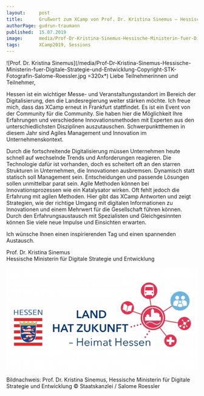```yaml
---
layout:     post
title:      Grußwort zum XCamp von Prof. Dr. Kristina Sinemus – Hessische Ministerin für Digitale Strategie und Entwicklung
authorPage: gudrun-traumann
published:  15.07.2019
image:      media/Prof-Dr-Kristina-Sinemus-Hessische-Ministerin-fuer-Digitale-Strategie-und-Entwicklung-Copyright-STK-Fotografin-Salome-Roessler.jpg
tags:       XCamp2019, Sessions
---
```


![Prof. Dr. Kristina Sinemus](/media/Prof-Dr-Kristina-Sinemus-Hessische-Ministerin-fuer-Digitale-Strategie-und-Entwicklung-Copyright-STK-Fotografin-Salome-Roessler.jpg =320x*) Liebe Teilnehmerinnen und Teilnehmer,

Hessen ist ein wichtiger Messe- und Veranstaltungsstandort im Bereich der Digitalisierung, den die Landesregierung weiter stärken möchte. Ich freue mich, dass das XCamp erneut in Frankfurt stattfindet. Es ist ein Event von der Community für die Community. Sie haben hier die Möglichkeit Ihre Erfahrungen und verschiedene Innovationsmethoden mit Experten aus den unterschiedlichsten Disziplinen auszutauschen. Schwerpunktthemen in diesem Jahr sind Agiles Management und Innovation im Unternehmenskontext.

Durch die fortschreitende Digitalisierung müssen Unternehmen heute schnell auf wechselnde Trends und Anforderungen reagieren. Die Technologie dafür ist vorhanden, doch es scheitert oft an den starren Strukturen in Unternehmen, die Innovationen ausbremsen. Dynamisch statt statisch soll Management sein. Entscheidungen und passende Lösungen sollen unmittelbar parat sein. Agile Methoden können bei Innovationsprozessen wie ein Katalysator wirken. Oft fehlt jedoch die Erfahrung mit agilen Methoden. Hier gibt das XCamp Antworten und zeigt Strategien, wie der richtige Umgang mit digitalen Informationen zu Innovationen und einem Mehrwert für die Gesellschaft führen können. Durch den Erfahrungsaustausch mit Spezialisten und Gleichgesinnten können Sie viele neue Impulse und Einsichten erwarten.

Ich wünsche Ihnen einen inspirierenden Tag und einen spannenden Austausch.

Prof. Dr. Kristina Sinemus   
Hessische Ministerin für Digitale Strategie und Entwicklung

![Heimat Hessen Logo](/media/hstk_heimat_hessen_logo_wappen_17_-600x321.jpg)

Bildnachweis: Prof. Dr. Kristina Sinemus, Hessische Ministerin für Digitale Strategie und Entwicklung © Staatskanzlei / Salome Roessler
